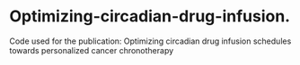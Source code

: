 # Optimizing-circadian-drug-infusion.
Code used for the publication: Optimizing circadian drug infusion schedules towards personalized cancer chronotherapy
